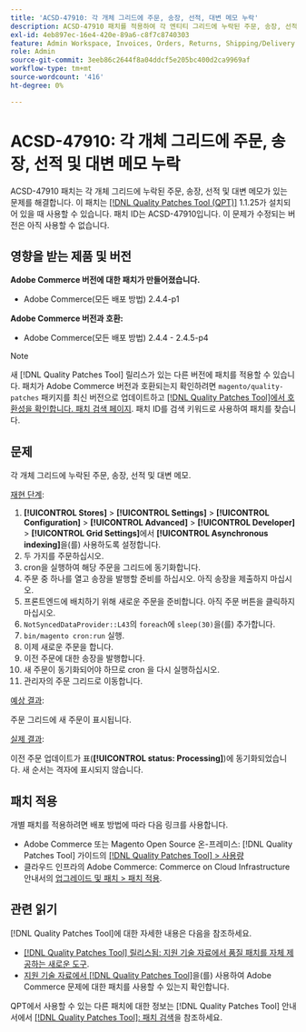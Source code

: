 ```yaml
---
title: 'ACSD-47910: 각 개체 그리드에 주문, 송장, 선적, 대변 메모 누락'
description: ACSD-47910 패치를 적용하여 각 엔티티 그리드에 누락된 주문, 송장, 선적 및 대변 메모가 있는 Adobe Commerce 문제를 수정합니다.
exl-id: 4eb897ec-16e4-420e-89a6-c8f7c8740303
feature: Admin Workspace, Invoices, Orders, Returns, Shipping/Delivery
role: Admin
source-git-commit: 3eeb86c2644f8a04ddcf5e205bc400d2ca9969af
workflow-type: tm+mt
source-wordcount: '416'
ht-degree: 0%

---
```


# ACSD-47910: 각 개체 그리드에 주문, 송장, 선적 및 대변 메모 누락

ACSD-47910 패치는 각 개체 그리드에 누락된 주문, 송장, 선적 및 대변 메모가 있는 문제를 해결합니다. 이 패치는 [[!DNL Quality Patches Tool (QPT)]](/help/announcements/adobe-commerce-announcements/magento-quality-patches-released-new-tool-to-self-serve-quality-patches.md) 1.1.25가 설치되어 있을 때 사용할 수 있습니다. 패치 ID는 ACSD-47910입니다. 이 문제가 수정되는 버전은 아직 사용할 수 없습니다.

## 영향을 받는 제품 및 버전

**Adobe Commerce 버전에 대한 패치가 만들어졌습니다.**
* Adobe Commerce(모든 배포 방법) 2.4.4-p1

**Adobe Commerce 버전과 호환:**
* Adobe Commerce(모든 배포 방법) 2.4.4 - 2.4.5-p4

>[!NOTE]
>
>새 [!DNL Quality Patches Tool] 릴리스가 있는 다른 버전에 패치를 적용할 수 있습니다. 패치가 Adobe Commerce 버전과 호환되는지 확인하려면 `magento/quality-patches` 패키지를 최신 버전으로 업데이트하고 [[!DNL Quality Patches Tool]에서 호환성을 확인합니다. 패치 검색 페이지](https://experienceleague.adobe.com/tools/commerce-quality-patches/index.html). 패치 ID를 검색 키워드로 사용하여 패치를 찾습니다.

## 문제

각 개체 그리드에 누락된 주문, 송장, 선적 및 대변 메모.

<u>재현 단계</u>:

1. **[!UICONTROL Stores]** > **[!UICONTROL Settings]** > **[!UICONTROL Configuration]** > **[!UICONTROL Advanced]** > **[!UICONTROL Developer]** > **[!UICONTROL Grid Settings]**&#x200B;에서 **[!UICONTROL Asynchronous indexing]**&#x200B;을(를) 사용하도록 설정합니다.
1. 두 가지를 주문하십시오.
1. cron을 실행하여 해당 주문을 그리드에 동기화합니다.
1. 주문 중 하나를 열고 송장을 발행할 준비를 하십시오. 아직 송장을 제출하지 마십시오.
1. 프론트엔드에 배치하기 위해 새로운 주문을 준비합니다. 아직 주문 버튼을 클릭하지 마십시오.
1. `NotSyncedDataProvider::L43`의 `foreach`에 `sleep(30)`을(를) 추가합니다.
1. `bin/magento cron:run` 실행.
1. 이제 새로운 주문을 합니다.
1. 이전 주문에 대한 송장을 발행합니다.
1. 새 주문이 동기화되어야 하므로 cron 을 다시 실행하십시오.
1. 관리자의 주문 그리드로 이동합니다.

<u>예상 결과</u>:

주문 그리드에 새 주문이 표시됩니다.

<u>실제 결과</u>:

이전 주문 업데이트가 표(**[!UICONTROL status: Processing]**)에 동기화되었습니다. 새 순서는 격자에 표시되지 않습니다.

## 패치 적용

개별 패치를 적용하려면 배포 방법에 따라 다음 링크를 사용합니다.

* Adobe Commerce 또는 Magento Open Source 온-프레미스: [!DNL Quality Patches Tool] 가이드의 [[!DNL Quality Patches Tool] > 사용량](https://experienceleague.adobe.com/docs/commerce-operations/tools/quality-patches-tool/usage.html)
* 클라우드 인프라의 Adobe Commerce: Commerce on Cloud Infrastructure 안내서의 [업그레이드 및 패치 > 패치 적용](https://experienceleague.adobe.com/docs/commerce-cloud-service/user-guide/develop/upgrade/apply-patches.html).

## 관련 읽기

[!DNL Quality Patches Tool]에 대한 자세한 내용은 다음을 참조하세요.

* [[!DNL Quality Patches Tool] 릴리스됨: 지원 기술 자료에서 품질 패치를 자체 제공하는 새로운 도구](/help/announcements/adobe-commerce-announcements/magento-quality-patches-released-new-tool-to-self-serve-quality-patches.md).
* [지원 기술 자료에서  [!DNL Quality Patches Tool]](/help/support-tools/patches-available-in-qpt-tool/check-patch-for-magento-issue-with-magento-quality-patches.md)을(를) 사용하여 Adobe Commerce 문제에 대한 패치를 사용할 수 있는지 확인합니다.

QPT에서 사용할 수 있는 다른 패치에 대한 정보는 [!DNL Quality Patches Tool] 안내서에서 [[!DNL Quality Patches Tool]: 패치 검색](https://experienceleague.adobe.com/tools/commerce-quality-patches/index.html)을 참조하세요.
